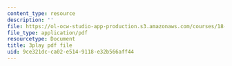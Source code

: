 ```yaml
---
content_type: resource
description: ''
file: https://ol-ocw-studio-app-production.s3.amazonaws.com/courses/18-01-single-variable-calculus-fall-2006/9ce321dcca02e5149118e32b566aff44_jBkXbAgMj6s.pdf
file_type: application/pdf
resourcetype: Document
title: 3play pdf file
uid: 9ce321dc-ca02-e514-9118-e32b566aff44
---
```

